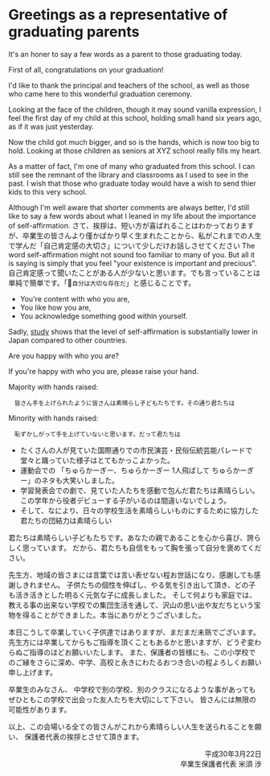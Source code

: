 # Greetings as a representative of graduating parents

<!-- ## 起承転結の「起」-->

It's an honer to say a few words as a parent to those graduating today. 

First of all, congratulations on your graduation!

I'd like to thank the principal and teachers of the school, as well as those who came here to this wonderful graduation ceremony. 

<!-- ## こどもの成長 -->

Looking at the face of the children, though it may sound vanilla expression, I feel the first day of my child at this school, holding small hand six years ago, as if it was just yesterday. 

Now the child got much bigger, and so is the hands, which is now too big to hold. Looking at those children as seniors at XYZ school really fills my heart. 

As a matter of fact, I'm one of many who graduated from this school. I can still see the remnant of the library and classrooms as I used to see in the past. I wish that those who graduate today would have a wish to send thier kids to this very school. 

<!-- ## 卒業生への激励 -->

Although I'm well aware that shorter comments are always better, I'd still like to say a few words about what I leaned in my life about the importance of self-affirmation. 
さて、挨拶は、短い方が喜ばれることはわかっておりますが、卒業生の皆さんより僅かばかり早く生まれたことから、私がこれまでの人生で学んだ「自己肯定感の大切さ」について少しだけお話しさせてください
The word self-affirmation might not sound too familiar to many of you. But all it is saying is simply that you feel "your existence is important and precious". 
自己肯定感って聞いたことがある人が少ないと思います。でも言っていることは単純で簡単です。「`自分は大切な存在だ`」と感じることです。

- You're content with who you are, 
- You like how you are, 
- You acknowledge something good within yourself. 

Sadly, [study](http://www.kantei.go.jp/jp/singi/kyouikusaisei/chousakai/dai1/siryou4.pdf) shows that the level of self-affirmation is substantially lower in Japan compared to other countries. 

Are you happy with who you are?

If you're happy with who you are, please raise your hand. 

Majority with hands raised:

```text only
　皆さん手を上げられたように皆さんは素晴らし子どもたちです。その通り君たちは
```

Minority with hands raised:

```text only
　恥ずかしがって手を上げていないと思います。だって君たちは
```

- たくさんの人が見ていた国際通りでの市民演芸・民俗伝統芸能パレードで堂々と踊っていた様子はとてもかっこよかった。
- 運動会での 「ちゅらかーぎー、ちゅらかーぎー 1人飛ばして ちゅらかーぎー」のネタも大笑いしました。
- 学習発表会での劇で、見ていた人たちを感動で包んだ君たちは素晴らしい。この学年から役者デビューする子がいるのは間違いないでしょう。
- そして、なにより、日々の学校生活を素晴らしいものにするために協力した君たちの団結力は素晴らしい

君たちは素晴らしい子どもたちです。あなたの親であることを心から喜び、誇らしく思っています。
だから、君たちも自信をもって胸を張って自分を褒めてください。

<!-- ## 先生、地域の皆様への感謝 -->

先生方、地域の皆さまには言葉では言い表せない程お世話になり、感謝しても感謝しきれません。
子供たちの個性を伸ばし、やる気を引き出して頂き、どの子も活き活きとした明るく元気な子に成長しました。
そして何よりも家庭では、教える事の出来ない学校での集団生活を通して、沢山の思い出や友だちという宝物を得ることができました。本当にありがとうございました。

<!-- ## 結び -->

本日こうして卒業していく子供達ではありますが、まだまだ未熟でございます。
先生方には卒業してからもご指導を頂くこともあるかと思いますが、どうぞ変わらぬご指導のほどお願いいたします。
また、保護者の皆様にも、この小学校でのご縁をさらに深め、中学、高校と永きにわたるおつき合いの程よろしくお願い申し上げます。

卒業生のみなさん、
中学校で別の学校、別のクラスになるような事があっても ぜひともこの学校で出会った友人たちを大切にして下さい。
皆さんには無限の可能性があります。

以上、この会場いる全ての皆さんがこれから素晴らしい人生を送られることを願い、
保護者代表の挨拶とさせて頂きます。

<p align="right">
平成30年3月22日<br>
卒業生保護者代表 米須 渉
</p>
